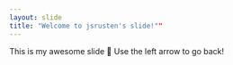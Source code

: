 ```yaml
---
layout: slide
title: "Welcome to jsrusten's slide!""
---
```

This is my awesome slide :tada:
Use the left arrow to go back!
